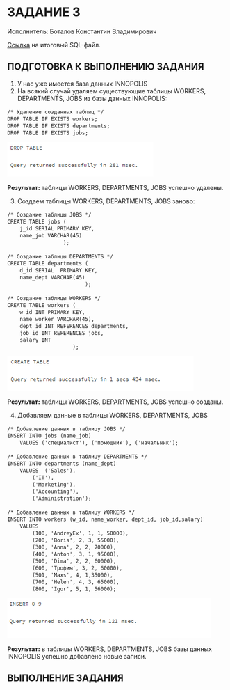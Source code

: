# ЗАДАНИЕ 3

   Исполнитель: Боталов Константин Владимирович

[Ссылка](sql/homework_03.sql) на итоговый SQL-файл.

## ПОДГОТОВКА К ВЫПОЛНЕНИЮ ЗАДАНИЯ

1. У нас уже имеется база данных INNOPOLIS
2. На всякий случай удаляем существующие таблицы WORKERS, DEPARTMENTS, JOBS из базы данных INNOPOLIS:
```postgresql
/* Удаление созданных таблиц */
DROP TABLE IF EXISTS workers;
DROP TABLE IF EXISTS departments;
DROP TABLE IF EXISTS jobs;
```
![](img/sql_16.png)

__Результат:__ таблицы WORKERS, DEPARTMENTS, JOBS успешно удалены.

3. Создаем таблицы WORKERS, DEPARTMENTS, JOBS заново:
```postgresql
/* Создание таблицы JOBS */
CREATE TABLE jobs (
    j_id SERIAL PRIMARY KEY,
	name_job VARCHAR(45)
                  );

/* Создание таблицы DEPARTMENTS */
CREATE TABLE departments (
	d_id SERIAL  PRIMARY KEY,
	name_dept VARCHAR(45)
                         );

/* Создание таблицы WORKERS */
CREATE TABLE workers (
    w_id INT PRIMARY KEY,
    name_worker VARCHAR(45),
    dept_id INT REFERENCES departments,
    job_id INT REFERENCES jobs,
    salary INT
                     );
```
![](img/sql_17.png)

__Результат:__ таблицы WORKERS, DEPARTMENTS, JOBS успешно созданы.

4. Добавляем данные в таблицы WORKERS, DEPARTMENTS, JOBS
```postgresql
/* Добавление данных в таблицу JOBS */
INSERT INTO jobs (name_job)
    VALUES ('специалист'), ('помощник'), ('начальник');

/* Добавление данных в таблицу DEPARTMENTS */
INSERT INTO departments (name_dept)
    VALUES  ('Sales'),
	    ('IT'),
	    ('Marketing'),
	    ('Accounting'),
	    ('Administration');

/* Добавление данных в таблицу WORKERS */
INSERT INTO workers (w_id, name_worker, dept_id, job_id,salary)
    VALUES
        (100, 'AndreyEx', 1, 1, 50000),
        (200, 'Boris', 2, 3, 55000),
        (300, 'Anna', 2, 2, 70000),
        (400, 'Anton', 3, 1, 95000),
    	(500, 'Dima', 2, 2, 60000),
    	(600, 'Трофим', 3, 2, 60000),
    	(501, 'Maxs', 4, 1,35000),
    	(700, 'Helen', 4, 3, 65000),
    	(800, 'Igor', 5, 1, 56000);
```
![](img/sql_18.png)

__Результат:__ в таблицы WORKERS, DEPARTMENTS, JOBS базы данных INNOPOLIS успешно добавлено новые записи.

## ВЫПОЛНЕНИЕ ЗАДАНИЯ